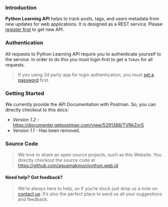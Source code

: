 
### Introduction

**Python Learning API** helps to track posts, tags, and users metadata from new updates for web applications.
It is designed as a REST service. Please [register first](/accounts/signup/?next=/developers/) to get new API.


### Authentication

All requests to Python Learning API require you to authenticate yourself to the service.
In order to do this you must login first to get a `Token` for all requests.

> If you using 3d party app for login authentication, you must [set a password](/accounts/password/set/?next=/developers/) first.


### Getting Started

We currently provide the API Documentation with Postman. So, you can directly checkout to this docs:

- _Version 1.2_ - https://documenter.getpostman.com/view/5291388/TVRkZnrS
- _Version 1.1_ - Has been removed.


### Source Code

> We love to share an open source projects, such as this Website.
> You directly checkout the source code at https://github.com/agusmakmun/python.web.id


#### Need help? Got feedback?

> We’re always here to help, so if you’re stuck just drop us a note on [contact us](/contact/).
> It’s also the perfect place to send us all your suggestions and feedback.
